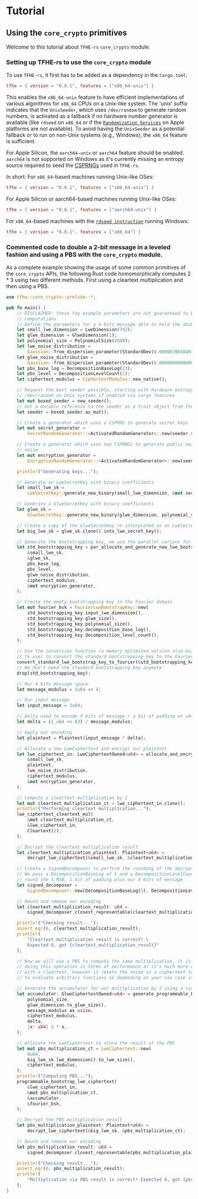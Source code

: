 # Tutorial

## Using the `core_crypto` primitives

Welcome to this tutorial about `TFHE-rs` `core_crypto` module.

### Setting up TFHE-rs to use the `core_crypto` module

To use `TFHE-rs`, it first has to be added as a dependency in the `Cargo.toml`:

```toml
tfhe = { version = "0.8.1", features = ["x86_64-unix"] }
```

This enables the `x86_64-unix` feature to have efficient implementations of various algorithms for `x86_64` CPUs on a Unix-like system. The 'unix' suffix indicates that the `UnixSeeder`, which uses `/dev/random` to generate random numbers, is activated as a fallback if no hardware number generator is available (like `rdseed` on `x86_64` or if the [`Randomization Services`](https://developer.apple.com/documentation/security/1399291-secrandomcopybytes?language=objc) on Apple platforms are not available). To avoid having the `UnixSeeder` as a potential fallback or to run on non-Unix systems (e.g., Windows), the `x86_64` feature is sufficient.

For Apple Silicon, the `aarch64-unix` or `aarch64` feature should be enabled. `aarch64` is not supported on Windows as it's currently missing an entropy source required to seed the [CSPRNGs](https://en.wikipedia.org/wiki/Cryptographically\_secure\_pseudorandom\_number\_generator) used in `TFHE-rs`.

In short: For `x86_64`-based machines running Unix-like OSes:

```toml
tfhe = { version = "0.8.1", features = ["x86_64-unix"] }
```

For Apple Silicon or aarch64-based machines running Unix-like OSes:

```toml
tfhe = { version = "0.8.1", features = ["aarch64-unix"] }
```

For `x86_64`-based machines with the [`rdseed instruction`](https://en.wikipedia.org/wiki/RDRAND) running Windows:

```toml
tfhe = { version = "0.8.1", features = ["x86_64"] }
```

### Commented code to double a 2-bit message in a leveled fashion and using a PBS with the `core_crypto` module.

As a complete example showing the usage of some common primitives of the `core_crypto` APIs, the following Rust code homomorphically computes 2 \* 3 using two different methods. First using a cleartext multiplication and then using a PBS.

```rust
use tfhe::core_crypto::prelude::*;

pub fn main() {
    // DISCLAIMER: these toy example parameters are not guaranteed to be secure or yield correct
    // computations
    // Define the parameters for a 4 bits message able to hold the doubled 2 bits message
    let small_lwe_dimension = LweDimension(742);
    let glwe_dimension = GlweDimension(1);
    let polynomial_size = PolynomialSize(2048);
    let lwe_noise_distribution =
        Gaussian::from_dispersion_parameter(StandardDev(0.000007069849454709433), 0.0);
    let glwe_noise_distribution =
        Gaussian::from_dispersion_parameter(StandardDev(0.00000000000000029403601535432533), 0.0);
    let pbs_base_log = DecompositionBaseLog(23);
    let pbs_level = DecompositionLevelCount(1);
    let ciphertext_modulus = CiphertextModulus::new_native();

    // Request the best seeder possible, starting with hardware entropy sources and falling back to
    // /dev/random on Unix systems if enabled via cargo features
    let mut boxed_seeder = new_seeder();
    // Get a mutable reference to the seeder as a trait object from the Box returned by new_seeder
    let seeder = boxed_seeder.as_mut();

    // Create a generator which uses a CSPRNG to generate secret keys
    let mut secret_generator =
        SecretRandomGenerator::<ActivatedRandomGenerator>::new(seeder.seed());

    // Create a generator which uses two CSPRNGs to generate public masks and secret encryption
    // noise
    let mut encryption_generator =
        EncryptionRandomGenerator::<ActivatedRandomGenerator>::new(seeder.seed(), seeder);

    println!("Generating keys...");

    // Generate an LweSecretKey with binary coefficients
    let small_lwe_sk =
        LweSecretKey::generate_new_binary(small_lwe_dimension, &mut secret_generator);

    // Generate a GlweSecretKey with binary coefficients
    let glwe_sk =
        GlweSecretKey::generate_new_binary(glwe_dimension, polynomial_size, &mut secret_generator);

    // Create a copy of the GlweSecretKey re-interpreted as an LweSecretKey
    let big_lwe_sk = glwe_sk.clone().into_lwe_secret_key();

    // Generate the bootstrapping key, we use the parallel variant for performance reason
    let std_bootstrapping_key = par_allocate_and_generate_new_lwe_bootstrap_key(
        &small_lwe_sk,
        &glwe_sk,
        pbs_base_log,
        pbs_level,
        glwe_noise_distribution,
        ciphertext_modulus,
        &mut encryption_generator,
    );

    // Create the empty bootstrapping key in the Fourier domain
    let mut fourier_bsk = FourierLweBootstrapKey::new(
        std_bootstrapping_key.input_lwe_dimension(),
        std_bootstrapping_key.glwe_size(),
        std_bootstrapping_key.polynomial_size(),
        std_bootstrapping_key.decomposition_base_log(),
        std_bootstrapping_key.decomposition_level_count(),
    );

    // Use the conversion function (a memory optimized version also exists but is more complicated
    // to use) to convert the standard bootstrapping key to the Fourier domain
    convert_standard_lwe_bootstrap_key_to_fourier(&std_bootstrapping_key, &mut fourier_bsk);
    // We don't need the standard bootstrapping key anymore
    drop(std_bootstrapping_key);

    // Our 4 bits message space
    let message_modulus = 1u64 << 4;

    // Our input message
    let input_message = 3u64;

    // Delta used to encode 4 bits of message + a bit of padding on u64
    let delta = (1_u64 << 63) / message_modulus;

    // Apply our encoding
    let plaintext = Plaintext(input_message * delta);

    // Allocate a new LweCiphertext and encrypt our plaintext
    let lwe_ciphertext_in: LweCiphertextOwned<u64> = allocate_and_encrypt_new_lwe_ciphertext(
        &small_lwe_sk,
        plaintext,
        lwe_noise_distribution,
        ciphertext_modulus,
        &mut encryption_generator,
    );

    // Compute a cleartext multiplication by 2
    let mut cleartext_multiplication_ct = lwe_ciphertext_in.clone();
    println!("Performing cleartext multiplication...");
    lwe_ciphertext_cleartext_mul(
        &mut cleartext_multiplication_ct,
        &lwe_ciphertext_in,
        Cleartext(2),
    );

    // Decrypt the cleartext multiplication result
    let cleartext_multiplication_plaintext: Plaintext<u64> =
        decrypt_lwe_ciphertext(&small_lwe_sk, &cleartext_multiplication_ct);

    // Create a SignedDecomposer to perform the rounding of the decrypted plaintext
    // We pass a DecompositionBaseLog of 5 and a DecompositionLevelCount of 1 indicating we want to
    // round the 5 MSB, 1 bit of padding plus our 4 bits of message
    let signed_decomposer =
        SignedDecomposer::new(DecompositionBaseLog(5), DecompositionLevelCount(1));

    // Round and remove our encoding
    let cleartext_multiplication_result: u64 =
        signed_decomposer.closest_representable(cleartext_multiplication_plaintext.0) / delta;

    println!("Checking result...");
    assert_eq!(6, cleartext_multiplication_result);
    println!(
        "Cleartext multiplication result is correct! \
        Expected 6, got {cleartext_multiplication_result}"
    );

    // Now we will use a PBS to compute the same multiplication, it is NOT the recommended way of
    // doing this operation in terms of performance as it's much more costly than a multiplication
    // with a cleartext, however it resets the noise in a ciphertext to a nominal level and allows
    // to evaluate arbitrary functions so depending on your use case it can be a better fit.

    // Generate the accumulator for our multiplication by 2 using a simple closure
    let accumulator: GlweCiphertextOwned<u64> = generate_programmable_bootstrap_glwe_lut(
        polynomial_size,
        glwe_dimension.to_glwe_size(),
        message_modulus as usize,
        ciphertext_modulus,
        delta,
        |x: u64| 2 * x,
    );

    // Allocate the LweCiphertext to store the result of the PBS
    let mut pbs_multiplication_ct = LweCiphertext::new(
        0u64,
        big_lwe_sk.lwe_dimension().to_lwe_size(),
        ciphertext_modulus,
    );
    println!("Computing PBS...");
    programmable_bootstrap_lwe_ciphertext(
        &lwe_ciphertext_in,
        &mut pbs_multiplication_ct,
        &accumulator,
        &fourier_bsk,
    );

    // Decrypt the PBS multiplication result
    let pbs_multiplication_plaintext: Plaintext<u64> =
        decrypt_lwe_ciphertext(&big_lwe_sk, &pbs_multiplication_ct);

    // Round and remove our encoding
    let pbs_multiplication_result: u64 =
        signed_decomposer.closest_representable(pbs_multiplication_plaintext.0) / delta;

    println!("Checking result...");
    assert_eq!(6, pbs_multiplication_result);
    println!(
        "Multiplication via PBS result is correct! Expected 6, got {pbs_multiplication_result}"
    );
}
```
